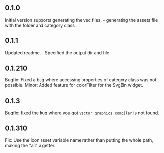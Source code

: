 ## 0.1.0
Initial version supports generating the vec files,
    - generating the assets file with the folder and category class

## 0.1.1
Updated readme.
    - Specified the output dir and file

## 0.1.210
Bugfix: Fixed a bug where accessing properties of category class was not possible.
Minor: Added feature for colorFilter for the SvgBin widget.

## 0.1.3 
Bugfix: fixed the bug where you got `vector_graphics_compiler` is not found.

## 0.1.310
Fix: Use the icon asset variable name rather than putting the whole path, making the "all" a getter.


